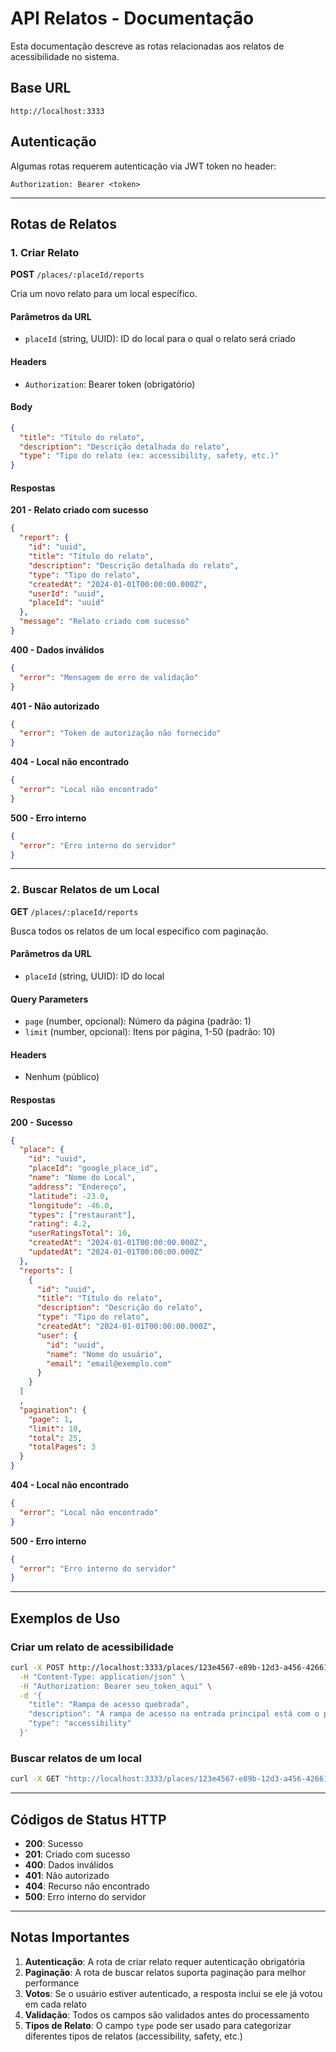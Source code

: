 # API Relatos - Documentação

Esta documentação descreve as rotas relacionadas aos relatos de acessibilidade no sistema.

## Base URL
```
http://localhost:3333
```

## Autenticação
Algumas rotas requerem autenticação via JWT token no header:
```
Authorization: Bearer <token>
```

---

## Rotas de Relatos

### 1. Criar Relato

**POST** `/places/:placeId/reports`

Cria um novo relato para um local específico.

#### Parâmetros da URL
- `placeId` (string, UUID): ID do local para o qual o relato será criado

#### Headers
- `Authorization`: Bearer token (obrigatório)

#### Body
```json
{
  "title": "Título do relato",
  "description": "Descrição detalhada do relato",
  "type": "Tipo do relato (ex: accessibility, safety, etc.)"
}
```

#### Respostas

**201 - Relato criado com sucesso**
```json
{
  "report": {
    "id": "uuid",
    "title": "Título do relato",
    "description": "Descrição detalhada do relato",
    "type": "Tipo do relato",
    "createdAt": "2024-01-01T00:00:00.000Z",
    "userId": "uuid",
    "placeId": "uuid"
  },
  "message": "Relato criado com sucesso"
}
```

**400 - Dados inválidos**
```json
{
  "error": "Mensagem de erro de validação"
}
```

**401 - Não autorizado**
```json
{
  "error": "Token de autorização não fornecido"
}
```

**404 - Local não encontrado**
```json
{
  "error": "Local não encontrado"
}
```

**500 - Erro interno**
```json
{
  "error": "Erro interno do servidor"
}
```

---

### 2. Buscar Relatos de um Local

**GET** `/places/:placeId/reports`

Busca todos os relatos de um local específico com paginação.

#### Parâmetros da URL
- `placeId` (string, UUID): ID do local

#### Query Parameters
- `page` (number, opcional): Número da página (padrão: 1)
- `limit` (number, opcional): Itens por página, 1-50 (padrão: 10)

#### Headers
- Nenhum (público)

#### Respostas

**200 - Sucesso**
```json
{
  "place": {
    "id": "uuid",
    "placeId": "google_place_id",
    "name": "Nome do Local",
    "address": "Endereço",
    "latitude": -23.0,
    "longitude": -46.0,
    "types": ["restaurant"],
    "rating": 4.2,
    "userRatingsTotal": 10,
    "createdAt": "2024-01-01T00:00:00.000Z",
    "updatedAt": "2024-01-01T00:00:00.000Z"
  },
  "reports": [
    {
      "id": "uuid",
      "title": "Título do relato",
      "description": "Descrição do relato",
      "type": "Tipo do relato",
      "createdAt": "2024-01-01T00:00:00.000Z",
      "user": {
        "id": "uuid",
        "name": "Nome do usuário",
        "email": "email@exemplo.com"
      }
    }
  ]
  ,
  "pagination": {
    "page": 1,
    "limit": 10,
    "total": 25,
    "totalPages": 3
  }
}
```

**404 - Local não encontrado**
```json
{
  "error": "Local não encontrado"
}
```

**500 - Erro interno**
```json
{
  "error": "Erro interno do servidor"
}
```

---

## Exemplos de Uso

### Criar um relato de acessibilidade
```bash
curl -X POST http://localhost:3333/places/123e4567-e89b-12d3-a456-426614174000/reports \
  -H "Content-Type: application/json" \
  -H "Authorization: Bearer seu_token_aqui" \
  -d '{
    "title": "Rampa de acesso quebrada",
    "description": "A rampa de acesso na entrada principal está com o piso solto, representando risco para cadeirantes.",
    "type": "accessibility"
  }'
```

### Buscar relatos de um local
```bash
curl -X GET "http://localhost:3333/places/123e4567-e89b-12d3-a456-426614174000/reports"
```

---

## Códigos de Status HTTP

- **200**: Sucesso
- **201**: Criado com sucesso
- **400**: Dados inválidos
- **401**: Não autorizado
- **404**: Recurso não encontrado
- **500**: Erro interno do servidor

---

## Notas Importantes

1. **Autenticação**: A rota de criar relato requer autenticação obrigatória
2. **Paginação**: A rota de buscar relatos suporta paginação para melhor performance
3. **Votos**: Se o usuário estiver autenticado, a resposta inclui se ele já votou em cada relato
4. **Validação**: Todos os campos são validados antes do processamento
5. **Tipos de Relato**: O campo `type` pode ser usado para categorizar diferentes tipos de relatos (accessibility, safety, etc.)
